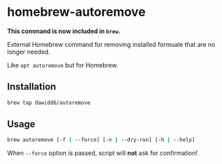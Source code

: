 # homebrew-autoremove

**This command is now included in `brew`.**

External Homebrew command for removing installed formuale that are no longer needed.

Like `apt autoremove` but for Homebrew.

## Installation

```sh
brew tap dawidd6/autoremove
```

## Usage

```sh
brew autoremove [-f | --force] [-n | --dry-run] [-h | --help]
```

When `--force` option is passed, script will **not** ask for confirmation!

